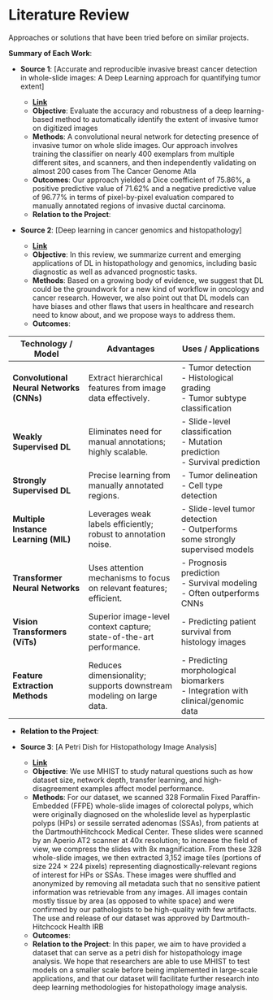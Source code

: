 # Literature Review

Approaches or solutions that have been tried before on similar projects.

**Summary of Each Work**:

- **Source 1**: [Accurate and reproducible invasive breast cancer detection in whole-slide images: A Deep Learning approach for quantifying tumor extent]

  - **[Link](https://www.nature.com/articles/srep46450#Tab4)**
  - **Objective**: Evaluate the accuracy and robustness of a deep learning-based method to automatically identify the extent of invasive tumor on digitized images
  - **Methods**: A convolutional neural network for detecting presence of invasive tumor on whole slide images. Our approach involves training the classifier on nearly 400 exemplars from multiple different sites, and scanners, and then independently validating on almost 200 cases from The Cancer Genome Atla
  - **Outcomes**: Our approach yielded a Dice coefficient of 75.86%, a positive predictive value of 71.62% and a negative predictive value of 96.77% in terms of pixel-by-pixel evaluation compared to manually annotated regions of invasive ductal carcinoma.
  - **Relation to the Project**:

- **Source 2**: [Deep learning in cancer genomics and histopathology]

  - **[Link](https://genomemedicine.biomedcentral.com/articles/10.1186/s13073-024-01315-6)**
  - **Objective**: In this review, we summarize current and emerging applications of DL in histopathology and genomics, including basic diagnostic as well as advanced prognostic tasks. 
  - **Methods**: Based on a growing body of evidence, we suggest that DL could be the groundwork for a new kind of workflow in oncology and cancer research. However, we also point out that DL models can have biases and other flaws that users in healthcare and research need to know about, and we propose ways to address them.
  - **Outcomes**:
    
| **Technology / Model**                  | **Advantages**                                                       | **Uses / Applications**                                                                 |
|----------------------------------------|----------------------------------------------------------------------|------------------------------------------------------------------------------------------|
| **Convolutional Neural Networks (CNNs)** | Extract hierarchical features from image data effectively.           | - Tumor detection  <br> - Histological grading  <br> - Tumor subtype classification       |
| **Weakly Supervised DL**               | Eliminates need for manual annotations; highly scalable.              | - Slide-level classification  <br> - Mutation prediction  <br> - Survival prediction     |
| **Strongly Supervised DL**             | Precise learning from manually annotated regions.                     | - Tumor delineation  <br> - Cell type detection                                           |
| **Multiple Instance Learning (MIL)**   | Leverages weak labels efficiently; robust to annotation noise.        | - Slide-level tumor detection  <br> - Outperforms some strongly supervised models         |
| **Transformer Neural Networks**        | Uses attention mechanisms to focus on relevant features; efficient.   | - Prognosis prediction  <br> - Survival modeling  <br> - Often outperforms CNNs          |
| **Vision Transformers (ViTs)**         | Superior image-level context capture; state-of-the-art performance.   | - Predicting patient survival from histology images                                       |
| **Feature Extraction Methods**         | Reduces dimensionality; supports downstream modeling on large data.   | - Predicting morphological biomarkers  <br> - Integration with clinical/genomic data     |


  - **Relation to the Project**:

- **Source 3**: [A Petri Dish for Histopathology Image Analysis]

  - **[Link](https://arxiv.org/pdf/2101.12355)**
  - **Objective**: We use MHIST to study natural
questions such as how dataset size, network depth, transfer learning, and high-disagreement examples affect model
performance.
  - **Methods**: For our dataset, we scanned 328 Formalin Fixed
Paraffin-Embedded (FFPE) whole-slide images of colorectal polyps, which were originally diagnosed on the wholeslide level as hyperplastic polyps (HPs) or sessile serrated adenomas (SSAs), from patients at the DartmouthHitchcock Medical Center. These slides were scanned by
an Aperio AT2 scanner at 40x resolution; to increase the
field of view, we compress the slides with 8x magnification. From these 328 whole-slide images, we then extracted
3,152 image tiles (portions of size 224 × 224 pixels) representing diagnostically-relevant regions of interest for HPs
or SSAs. These images were shuffled and anonymized by
removing all metadata such that no sensitive patient information was retrievable from any images. All images contain
mostly tissue by area (as opposed to white space) and were
confirmed by our pathologists to be high-quality with few
artifacts. The use and release of our dataset was approved
by Dartmouth-Hitchcock Health IRB
  - **Outcomes**:
  - **Relation to the Project**: In this paper, we aim to have provided a dataset that can
serve as a petri dish for histopathology image analysis. We
hope that researchers are able to use MHIST to test models
on a smaller scale before being implemented in large-scale
applications, and that our dataset will facilitate further research into deep learning methodologies for histopathology
image analysis.
